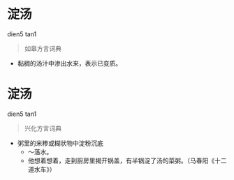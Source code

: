 # 淀汤
dien5 tan1
> 如皋方言词典
- 黏稠的汤汁中渗出水来，表示已变质。

# 淀汤
dien5 tan1
> 兴化方言词典
- 粥里的米糁或糊状物中淀粉沉底
  - ～落水。
  - 他想着想着，走到厨房里揭开锅盖，有半锅淀了汤的菜粥。（马春阳《十二道水车》）
